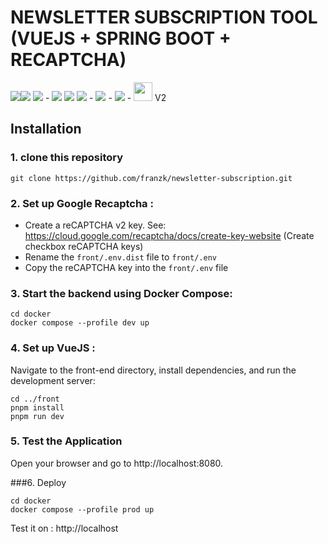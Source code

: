 # NEWSLETTER SUBSCRIPTION TOOL (VUEJS + SPRING BOOT + RECAPTCHA)

<img src="https://img.shields.io/badge/Vue.js%203-35495E?style=for-the-badge&logo=vuedotjs&logoColor=4FC08D&style=flat-square"><img src="https://shields.io/badge/TypeScript-3178C6?logo=TypeScript&logoColor=FFF&style=flat-square"> <img src="https://img.shields.io/badge/pnpm-F69220?logo=pnpm&logoColor=fff"> - 
<img src="https://img.shields.io/badge/-JAVA%2017-00A7BB?style=for-the-badge&logo=java&logoColor=white&style=flat-square">
<img src="https://img.shields.io/badge/-SPRING%20BOOT%203.3.2-6eb442?style=for-the-badge&logo=spring&logoColor=white&style=flat-square"> <img src="https://img.shields.io/badge/-GRADLE%208.8-black?style=for-the-badge&logo=gradle&logoColor=white&style=flat-square"> - 
<img src="https://img.shields.io/badge/postgresql-4169e1?style=for-the-badge&logo=postgresql&logoColor=white&style=flat-square"> - 
<img src="https://img.shields.io/badge/-DOCKER-2496ed?style=for-the-badge&logo=docker&logoColor=white&style=flat-square"> - 
<img src="https://github.com/user-attachments/assets/95d40fa3-ee3d-4bb7-a976-2e0a239dd6d1" width="30"> V2


## Installation

### 1. clone this repository
```console 
git clone https://github.com/franzk/newsletter-subscription.git
```

### 2. Set up Google Recaptcha : 
- Create a reCAPTCHA v2 key. See: https://cloud.google.com/recaptcha/docs/create-key-website (Create checkbox reCAPTCHA keys)
- Rename the `front/.env.dist` file to `front/.env`
- Copy the reCAPTCHA key into the `front/.env` file


### 3. Start the backend using Docker Compose:
```console 
cd docker
docker compose --profile dev up
```

### 4. Set up VueJS :  
Navigate to the front-end directory, install dependencies, and run the development server:
```console 
cd ../front
pnpm install
pnpm run dev
```

### 5. Test the Application
Open your browser and go to http://localhost:8080.

###6. Deploy
```console 
cd docker
docker compose --profile prod up
```
Test it on : http://localhost
